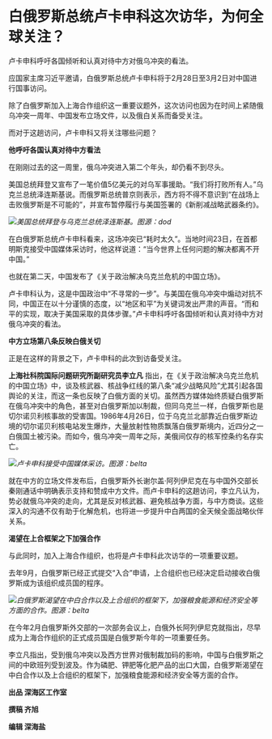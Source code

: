 # 白俄罗斯总统卢卡申科这次访华，为何全球关注？

卢卡申科呼吁各国倾听和认真对待中方对俄乌冲突的看法。

应国家主席习近平邀请，白俄罗斯总统卢卡申科将于2月28日至3月2日对中国进行国事访问。

除了白俄罗斯加入上海合作组织这一重要议题外，这次访问也因为在时间上紧随俄乌冲突一周年、中国发布立场文件，以及俄白关系而备受关注。

而对于这趟访问，卢卡申科又将关注哪些问题？

**他呼吁各国认真对待中方看法**

在刚刚过去的这一周里，俄乌冲突进入第二个年头，却仍看不到尽头。

美国总统拜登又宣布了一笔价值5亿美元的对乌军事援助。“我们将打败所有人。”乌克兰总统泽连斯基说。而俄罗斯总统普京则表示，西方将不得不意识到“在战场上击败俄罗斯是不可能的”，并宣布暂停履行与美国签署的《新削减战略武器条约》。

![](https://inews.gtimg.com/om_bt/OlX4FbUWUNBtr4rlsBiE-8ojMwA3taX4dQPvJdxUOgVbIAA/1000)_美国总统拜登与乌克兰总统泽连斯基。图源：dod_

在白俄罗斯总统卢卡申科看来，这场冲突已“耗时太久”。当地时间23日，在首都明斯克接受中国媒体采访时，他这样说道：“当今世界上任何问题的解决都离不开中国。”

也就在第二天，中国发布了《关于政治解决乌克兰危机的中国立场》。

卢卡申科认为，这是中国政治中“不寻常的一步”。与美国在俄乌冲突中煽动对抗不同，中国正在以十分谨慎的态度，以“地区和平”为关键词发出严肃的声音。“而和平的实现，取决于美国采取的具体步骤。”卢卡申科呼吁各国倾听和认真对待中方对俄乌冲突的看法。

**中方立场第八条反映白俄关切**

正是在这样的背景之下，卢卡申科的此次到访备受关注。

**上海社科院国际问题研究所副研究员李立凡**
指出，在《关于政治解决乌克兰危机的中国立场》中，谈及核武器、核战争红线的第八条“减少战略风险”尤其引起各国舆论的关注，而这一条也反映了白俄方面的关切。虽然西方媒体始终质疑白俄罗斯在俄乌冲突中的角色，甚至对白俄罗斯加以制裁，但同乌克兰一样，白俄罗斯也是切尔诺贝利核事故的受害国。1986年4月26日，位于乌克兰北部靠近白俄罗斯边境的切尔诺贝利核电站发生爆炸，大量放射性物质飘落白俄罗斯境内，近四分之一白俄国土被污染。而如今，俄乌冲突一周年之际，美俄间仅存的核军控条约名存实亡。

![](https://inews.gtimg.com/om_bt/OoxKzNDw5vEg2ZjJcBal4qN9JGubdjBOXncpOU3UTHxW4AA/1000)_卢卡申科接受中国媒体采访。图源：belta_

就在中方的立场文件发布后，白俄罗斯外长谢尔盖·阿列伊尼克在与中国外交部长秦刚通话中明确表示支持和赞成中方文件。而卢卡申科的这趟访问，李立凡认为，势必就俄乌冲突的走向，尤其是反对核武器、避免核战争方面，与中方商谈。这些深入的沟通不仅有助于化解危机，也将进一步提升中白两国的全天候全面战略伙伴关系。

**渴望在上合框架之下加强合作**

与此同时，加入上海合作组织，也将是卢卡申科此次访华的一项重要议题。

去年9月，白俄罗斯已经正式提交“入合”申请，上合组织也已经决定启动接收白俄罗斯成为该组织成员国的程序。

![](https://inews.gtimg.com/om_bt/OE0IhlfQSlwcuIKKBG5O46O62CSsd3QRkcsishaeAlTK0AA/1000)_白俄罗斯渴望在中白合作以及上合组织的框架下，加强粮食能源和经济安全等方面的合作。图源：belta_

在今年2月白俄罗斯外交部的一次部务会议上，白俄外长阿列伊尼克就指出，尽早成为上海合作组织的正式成员国是白俄罗斯今年的一项重要任务。

李立凡指出，受到俄乌冲突以及西方世界对俄制裁加码的影响，中国与白俄罗斯之间的中欧班列受到波及。作为磷肥、钾肥等化肥产品的出口大国，白俄罗斯渴望在中白合作以及上合组织的框架下，加强粮食能源和经济安全等方面的合作。

**出品 深海区工作室**

**撰稿 齐旭**

**编辑 深海盐**

